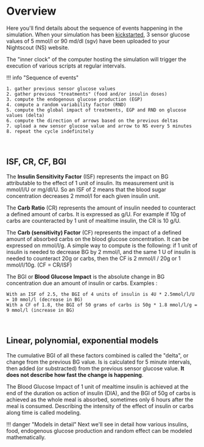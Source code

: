 # Overview

Here you'll find details about the sequence of events happening in the simulation. When your simulation has been [kickstarted](../build/kickstart.md), 3 sensor glucose values of 5 mmol/l or 90 md/dl (sgv) have been uploaded to your Nightscout (NS) website. 

The "inner clock" of the computer hosting the simulation will trigger the execution of various scripts at regular intervals. 

!!! info "Sequence of events"

    1. gather previous sensor glucose values 
    2. gather previous "treatments" (food and/or insulin doses)
    3. compute the endogenous glucose production (EGP)
    4. compute a random variability factor (RND)
    5. compute the global impact of treatments, EGP and RND on glucose values (delta)
    6. compute the direction of arrows based on the previous deltas
    7. upload a new sensor glucose value and arrow to NS every 5 minutes
    8. repeat the cycle indefinitely
<br>

## ISF, CR, CF, BGI

The **Insulin Sensitivity Factor** (ISF) represents the impact on BG attributable to the effect of 1 unit of insulin. Its measurement unit is mmol/l/U or mg/dl/U. So an ISF of 2 means that the blood sugar concentration decreases 2 mmol/l for each given insulin unit.

The **Carb Ratio** (CR) represents the amount of insulin needed to counteract a defined amount of carbs. It is expressed as g/U. For example if 10g of carbs are counteracted by 1 unit of mealtime insulin, the CR is 10 g/U.

The **Carb (sensitivity) Factor** (CF) represents the impact of a defined amount of absorbed carbs on the blood glucose concentration. It can be expressed on mmol/l/g. A simple way to compute is the following: if 1 unit of insulin is needed to decrease BG by 2 mmol/l, and the same 1 U of insulin is needed to counteract 20g or carbs, then the CF is 2 mmol/l / 20g or 1 mmol/l/10g.  (CF = CR/ISF)

The BGI or **Blood Glucose Impact** is the absolute change in BG concentration due an amount of insulin or carbs. Examples :

    With an ISF of 2.5, the BGI of 4 units of insulin is 4U * 2.5mmol/l/U = 10 mmol/l (decrease in BG)
    With a CF of 1.8, the BGI of 50 grams of carbs is 50g * 1.8 mmol/l/g = 9 mmol/l (increase in BG)
<br>

## Linear, polynomial, exponential models

The cumulative BGI of all these factors combined is called the "delta", or change from the previous BG value. Is is calculated for 5 minute intervals, then added (or substracted) from the previous sensor glucose value. **It does not describe how fast the change is happening**. 

The Blood Glucose Impact of 1 unit of mealtime insulin is achieved at the end of the duration os action of insulin (DIA), and the BGI of 50g of carbs is achieved as the whole meal is absorbed, sometimes only 6 hours after the meal is consumed. Describing the intensity of the effect of insulin or carbs along time is called modeling.

!!! danger "Models in detail"
    Next we'll see in detail how various insulins, food, endogenous glucose production and random effect can be modeled mathematically.